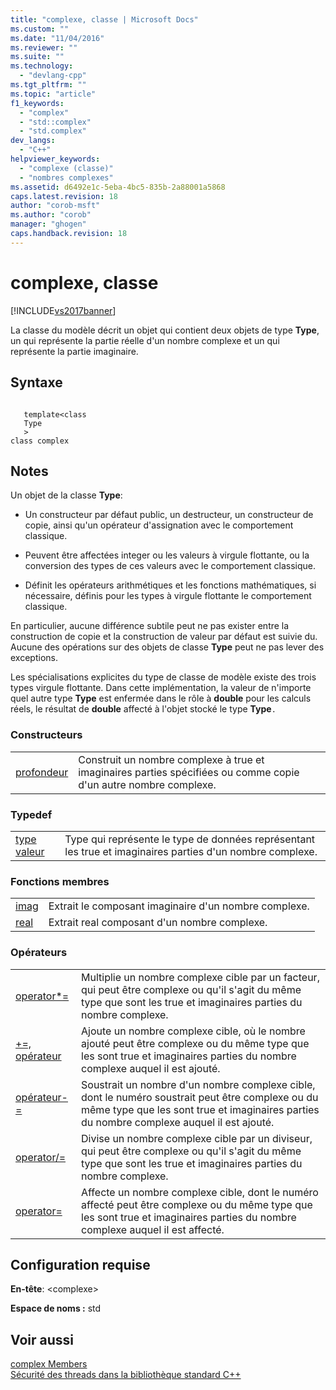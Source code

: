 ```yaml
---
title: "complexe, classe | Microsoft Docs"
ms.custom: ""
ms.date: "11/04/2016"
ms.reviewer: ""
ms.suite: ""
ms.technology: 
  - "devlang-cpp"
ms.tgt_pltfrm: ""
ms.topic: "article"
f1_keywords: 
  - "complex"
  - "std::complex"
  - "std.complex"
dev_langs: 
  - "C++"
helpviewer_keywords: 
  - "complexe (classe)"
  - "nombres complexes"
ms.assetid: d6492e1c-5eba-4bc5-835b-2a88001a5868
caps.latest.revision: 18
author: "corob-msft"
ms.author: "corob"
manager: "ghogen"
caps.handback.revision: 18
---
```

# complexe, classe
[!INCLUDE[vs2017banner](../assembler/inline/includes/vs2017banner.md)]

La classe du modèle décrit un objet qui contient deux objets de type **Type**, un qui représente la partie réelle d'un nombre complexe et un qui représente la partie imaginaire.  
  
## Syntaxe  
  
```  
  
   template<class   
   Type  
   >  
class complex  
```  
  
## Notes  
 Un objet de la classe **Type**:  
  
-   Un constructeur par défaut public, un destructeur, un constructeur de copie, ainsi qu'un opérateur d'assignation avec le comportement classique.  
  
-   Peuvent être affectées integer ou les valeurs à virgule flottante, ou la conversion des types de ces valeurs avec le comportement classique.  
  
-   Définit les opérateurs arithmétiques et les fonctions mathématiques, si nécessaire, définis pour les types à virgule flottante le comportement classique.  
  
 En particulier, aucune différence subtile peut ne pas exister entre la construction de copie et la construction de valeur par défaut est suivie du.  Aucune des opérations sur des objets de classe **Type** peut ne pas lever des exceptions.  
  
 Les spécialisations explicites du type de classe de modèle existe des trois types virgule flottante.  Dans cette implémentation, la valeur de n'importe quel autre type **Type** est enfermée dans le rôle à **double** pour les calculs réels, le résultat de **double** affecté à l'objet stocké le type **Type**`.`  
  
### Constructeurs  
  
|||  
|-|-|  
|[profondeur](../Topic/complex::complex.md)|Construit un nombre complexe à true et imaginaires parties spécifiées ou comme copie d'un autre nombre complexe.|  
  
### Typedef  
  
|||  
|-|-|  
|[type valeur](../Topic/complex::value_type.md)|Type qui représente le type de données représentant les true et imaginaires parties d'un nombre complexe.|  
  
### Fonctions membres  
  
|||  
|-|-|  
|[imag](../Topic/complex::imag.md)|Extrait le composant imaginaire d'un nombre complexe.|  
|[real](../Topic/complex::real.md)|Extrait real composant d'un nombre complexe.|  
  
### Opérateurs  
  
|||  
|-|-|  
|[operator\*\=](../Topic/complex::operator*=.md)|Multiplie un nombre complexe cible par un facteur, qui peut être complexe ou qu'il s'agit du même type que sont les true et imaginaires parties du nombre complexe.|  
|[\+\=, opérateur](../Topic/complex::operator+=.md)|Ajoute un nombre complexe cible, où le nombre ajouté peut être complexe ou du même type que les sont true et imaginaires parties du nombre complexe auquel il est ajouté.|  
|[opérateur\-\=](../Topic/complex::operator-=1.md)|Soustrait un nombre d'un nombre complexe cible, dont le numéro soustrait peut être complexe ou du même type que les sont true et imaginaires parties du nombre complexe auquel il est ajouté.|  
|[operator\/\=](../Topic/complex::operator-=2.md)|Divise un nombre complexe cible par un diviseur, qui peut être complexe ou qu'il s'agit du même type que sont les true et imaginaires parties du nombre complexe.|  
|[operator\=](../Topic/complex::operator=.md)|Affecte un nombre complexe cible, dont le numéro affecté peut être complexe ou du même type que les sont true et imaginaires parties du nombre complexe auquel il est affecté.|  
  
## Configuration requise  
 **En\-tête**: \<complexe\>  
  
 **Espace de noms :** std  
  
## Voir aussi  
 [complex Members](http://msdn.microsoft.com/fr-fr/d5c4466c-43a0-4817-aca1-9a5d492dae28)   
 [Sécurité des threads dans la bibliothèque standard C\+\+](../standard-library/thread-safety-in-the-cpp-standard-library.md)